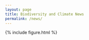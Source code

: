 ```yaml
---
layout: page
title: Biodiversity and Climate News
permalink: /news/
---
```


 {% include figure.html %}

